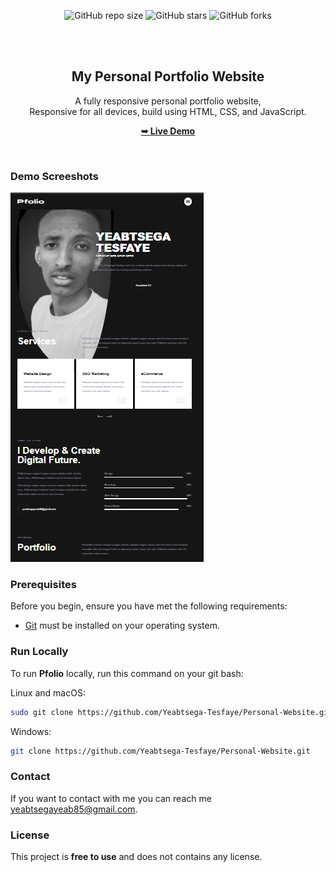 <div align="center">
  
  ![GitHub repo size](https://img.shields.io/github/repo-size/Yeabtsega-Tesfaye/pfolio)
  ![GitHub stars](https://img.shields.io/github/stars/Yeabtsega-Tesfaye/Personal-Website?style=social)
  ![GitHub forks](https://img.shields.io/github/forks/Yeabtsega-Tesfaye/Personal-Website?style=social)

  <br />
  <br />

  <h2 align="center">My Personal Portfolio Website</h2>

  A fully responsive personal portfolio website, <br />Responsive for all devices, build using HTML, CSS, and JavaScript.

  <a href="https://Yeabtsega-Tesfaye.github.io/Personal-Website/"><strong>➥ Live Demo</strong></a>

</div>

<br />

### Demo Screeshots

![Pfolio Desktop Demo](./readme-images/desktop.png "Desktop Demo")

### Prerequisites

Before you begin, ensure you have met the following requirements:

* [Git](https://git-scm.com/downloads "Download Git") must be installed on your operating system.

### Run Locally

To run **Pfolio** locally, run this command on your git bash:

Linux and macOS:

```bash
sudo git clone https://github.com/Yeabtsega-Tesfaye/Personal-Website.git
```

Windows:

```bash
git clone https://github.com/Yeabtsega-Tesfaye/Personal-Website.git
```

### Contact

If you want to contact with me you can reach me yeabtsegayeab85@gmail.com.

### License

This project is **free to use** and does not contains any license.
